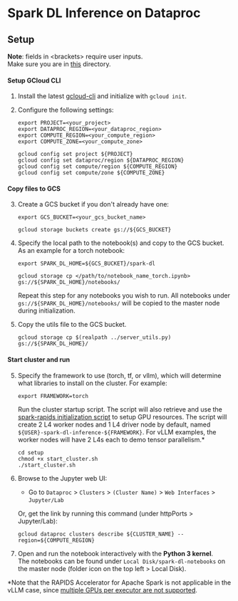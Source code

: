 # Spark DL Inference on Dataproc

## Setup

**Note**: fields in \<brackets\> require user inputs.  
Make sure you are in [this](./) directory.

#### Setup GCloud CLI

1. Install the latest [gcloud-cli](https://cloud.google.com/sdk/docs/install) and initialize with `gcloud init`.

2. Configure the following settings:
    ```shell
    export PROJECT=<your_project>
    export DATAPROC_REGION=<your_dataproc_region>
    export COMPUTE_REGION=<your_compute_region>
    export COMPUTE_ZONE=<your_compute_zone>

    gcloud config set project ${PROJECT}
    gcloud config set dataproc/region ${DATAPROC_REGION}
    gcloud config set compute/region ${COMPUTE_REGION}
    gcloud config set compute/zone ${COMPUTE_ZONE}
    ```

#### Copy files to GCS

3. Create a GCS bucket if you don't already have one:
    ```shell
    export GCS_BUCKET=<your_gcs_bucket_name>

    gcloud storage buckets create gs://${GCS_BUCKET} 
    ```

4.  Specify the local path to the notebook(s) and copy to the GCS bucket.
    As an example for a torch notebook:
    ```shell
    export SPARK_DL_HOME=${GCS_BUCKET}/spark-dl
    
    gcloud storage cp </path/to/notebook_name_torch.ipynb> gs://${SPARK_DL_HOME}/notebooks/
    ```
    Repeat this step for any notebooks you wish to run. All notebooks under `gs://${SPARK_DL_HOME}/notebooks/` will be copied to the master node during initialization.

5. Copy the utils file to the GCS bucket.
    ```shell
    gcloud storage cp $(realpath ../server_utils.py) gs://${SPARK_DL_HOME}/
    ```

#### Start cluster and run

5. Specify the framework to use (torch, tf, or vllm), which will determine what libraries to install on the cluster. For example:
    ```shell
    export FRAMEWORK=torch
    ```
    Run the cluster startup script. The script will also retrieve and use the [spark-rapids initialization script](https://github.com/GoogleCloudDataproc/initialization-actions/blob/master/spark-rapids/spark-rapids.sh) to setup GPU resources. The script will create 2 L4 worker nodes and 1 L4 driver node by default, named `${USER}-spark-dl-inference-${FRAMEWORK}`. For vLLM examples, the worker nodes will have 2 L4s each to demo tensor parallelism.*
    ```shell
    cd setup
    chmod +x start_cluster.sh
    ./start_cluster.sh
    ```

7. Browse to the Jupyter web UI:
    - Go to `Dataproc` > `Clusters` > `(Cluster Name)` > `Web Interfaces` > `Jupyter/Lab`
    
    Or, get the link by running this command (under httpPorts > Jupyter/Lab):
    ```shell
    gcloud dataproc clusters describe ${CLUSTER_NAME} --region=${COMPUTE_REGION}
    ```

8. Open and run the notebook interactively with the **Python 3 kernel**.  
The notebooks can be found under `Local Disk/spark-dl-notebooks` on the master node (folder icon on the top left > Local Disk).

*Note that the RAPIDS Accelerator for Apache Spark is not applicable in the vLLM case, since [multiple GPUs per executor are not supported](https://docs.nvidia.com/spark-rapids/user-guide/latest/faq.html#why-are-multiple-gpus-per-executor-not-supported).